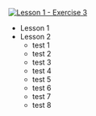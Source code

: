 [![Lesson 1 - Exercise 3](https://github.com/guillermo-ampie/GitHub-Actions-simple-demo/actions/workflows/lesson1_exercise3.yaml/badge.svg)](https://github.com/guillermo-ampie/GitHub-Actions-simple-demo/actions/workflows/lesson1_exercise3.yaml)



- Lesson 1
- Lesson 2
  - test 1
  - test 2
  - test 3
  - test 4
  - test 5
  - test 6
  - test 7
  - test 8
 
  
 

